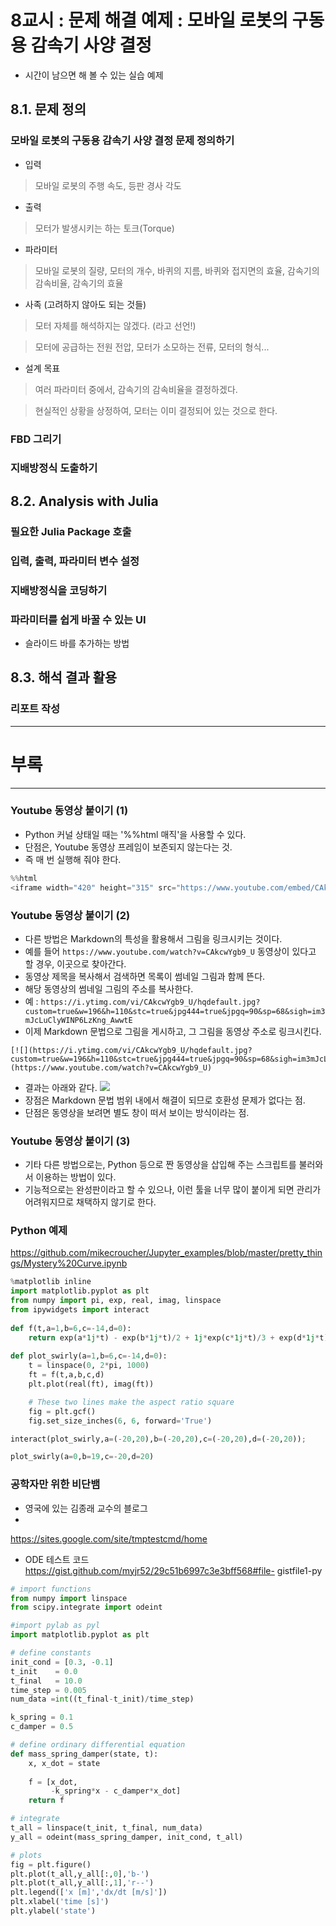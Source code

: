 # 8교시 : 문제 해결 예제 : 모바일 로봇의 구동용 감속기 사양 결정

* 시간이 남으면 해 볼 수 있는 실습 예제

## 8.1. 문제 정의

### 모바일 로봇의 구동용 감속기 사양 결정 문제 정의하기

* 입력

> 모바일 로봇의 주행 속도, 등판 경사 각도

* 출력

> 모터가
발생시키는 하는 토크(Torque)

* 파라미터

> 모바일 로봇의 질량, 모터의 개수, 바퀴의 지름, 바퀴와 접지면의 효율, 감속기의
감속비율, 감속기의 효율

* 사족 (고려하지 않아도 되는 것들)

> 모터 자체를 해석하지는 않겠다. (라고 선언!)

> 모터에 공급하는
전원 전압, 모터가 소모하는 전류, 모터의 형식...

* 설계 목표

> 여러 파라미터 중에서, 감속기의 감속비율을 결정하겠다.

> 현실적인
상황을 상정하여, 모터는 이미 결정되어 있는 것으로 한다.

### FBD 그리기

### 지배방정식 도출하기

## 8.2. Analysis with Julia

### 필요한 Julia Package 호출

### 입력, 출력, 파라미터 변수 설정

### 지배방정식을 코딩하기

### 파라미터를 쉽게 바꿀 수 있는 UI

* 슬라이드 바를 추가하는 방법

## 8.3. 해석 결과 활용

### 리포트 작성


----------
# 부록
----------

### Youtube 동영상 붙이기 (1)

* Python 커널 상태일 때는 '%%html 매직'을 사용할 수 있다.
* 단점은,
Youtube 동영상 프레임이 보존되지 않는다는 것.
* 즉 매 번 실행해 줘야 한다.

```python
%%html
<iframe width="420" height="315" src="https://www.youtube.com/embed/CAkcwYgb9_U" frameborder="0" allowfullscreen></iframe>

```

### Youtube 동영상 붙이기 (2)

* 다른 방법은 Markdown의 특성을 활용해서 그림을 링크시키는 것이다.
* 예를 들어
`https://www.youtube.com/watch?v=CAkcwYgb9_U` 동영상이 있다고 할 경우, 이곳으로 찾아간다.
* 동영상
제목을 복사해서 검색하면 목록이 썸네일 그림과 함께 뜬다.
* 해당 동영상의 썸네일 그림의 주소를 복사한다.
* 예 :
`https://i.ytimg.com/vi/CAkcwYgb9_U/hqdefault.jpg?custom=true&w=196&h=110&stc=true&jpg444=true&jpgq=90&sp=68&sigh=im3mJcLuClyWINP6LzKng_AwwtE`
* 이제 Markdown 문법으로 그림을 게시하고, 그 그림을 동영상 주소로 링크시킨다.
```
[![](https://i.ytimg.com/vi/CAkcwYgb9_U/hqdefault.jpg?custom=true&w=196&h=110&stc=true&jpg444=true&jpgq=90&sp=68&sigh=im3mJcLuClyWINP6LzKng_AwwtE)](https://www.youtube.com/watch?v=CAkcwYgb9_U)
```
* 결과는 아래와 같다.
[![](https://i.ytimg.com/vi/CAkcwYgb9_U/hqdefault.jpg?custom=true&w=196&h=110&stc=true&jpg444=true&jpgq=90&sp=68&sigh=im3mJcLuClyWINP6LzKng_AwwtE)](https://www.youtube.com/watch?v=CAkcwYgb9_U)
* 장점은 Markdown 문법 범위 내에서 해결이 되므로 호환성 문제가 없다는 점.
* 단점은 동영상을 보려면 별도 창이 떠서 보이는
방식이라는 점.

### Youtube 동영상 붙이기 (3)

* 기타 다른 방법으로는, Python 등으로 짠 동영상을 삽입해 주는 스크립트를 불러와서 이용하는
방법이 있다.
* 기능적으로는 완성판이라고 할 수 있으나, 이런 툴을 너무 많이 붙이게 되면 관리가 어려워지므로 채택하지 않기로 한다.



### Python 예제
https://github.com/mikecroucher/Jupyter_examples/blob/master/pretty_things/Mystery%20Curve.ipynb

```python
%matplotlib inline
import matplotlib.pyplot as plt
from numpy import pi, exp, real, imag, linspace
from ipywidgets import interact
 
def f(t,a=1,b=6,c=-14,d=0):
    return exp(a*1j*t) - exp(b*1j*t)/2 + 1j*exp(c*1j*t)/3 + exp(d*1j*t)/4
 
def plot_swirly(a=1,b=6,c=-14,d=0):
    t = linspace(0, 2*pi, 1000)
    ft = f(t,a,b,c,d) 
    plt.plot(real(ft), imag(ft))

    # These two lines make the aspect ratio square
    fig = plt.gcf()
    fig.set_size_inches(6, 6, forward='True')

interact(plot_swirly,a=(-20,20),b=(-20,20),c=(-20,20),d=(-20,20));
```

```python
plot_swirly(a=0,b=19,c=-20,d=20)
```

### 공학자만 위한 비단뱀

* 영국에 있는 김종래 교수의 블로그
*
https://sites.google.com/site/tmptestcmd/home

* ODE 테스트 코드
  https://gist.github.com/myjr52/29c51b6997c3e3bff568#file-
gistfile1-py

```python
# import functions
from numpy import linspace
from scipy.integrate import odeint

#import pylab as pyl
import matplotlib.pyplot as plt

# define constants
init_cond = [0.3, -0.1]
t_init    = 0.0
t_final   = 10.0
time_step = 0.005
num_data =int((t_final-t_init)/time_step)

k_spring = 0.1
c_damper = 0.5

# define ordinary differential equation
def mass_spring_damper(state, t):
    x, x_dot = state
    
    f = [x_dot,
         -k_spring*x - c_damper*x_dot] 
    return f

# integrate 
t_all = linspace(t_init, t_final, num_data)
y_all = odeint(mass_spring_damper, init_cond, t_all)

# plots
fig = plt.figure()
plt.plot(t_all,y_all[:,0],'b-')
plt.plot(t_all,y_all[:,1],'r--')
plt.legend(['x [m]','dx/dt [m/s]'])
plt.xlabel('time [s]')
plt.ylabel('state')
```

```python

```
